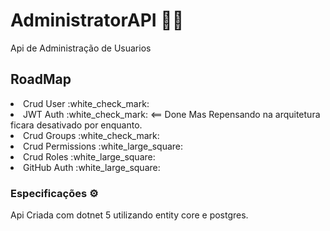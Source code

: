 # AdministratorAPI  👨‍💻
<P>Api de Administração de Usuarios </P>

<h2> RoadMap </h2>

<li>Crud User 
:white_check_mark:
</li>
<li>JWT Auth :white_check_mark: <== Done Mas Repensando na arquitetura ficara desativado por enquanto. </li> 
<li>Crud Groups  :white_check_mark: </li>
<li>Crud Permissions :white_large_square: </li>
<li>Crud Roles :white_large_square: </li>
<li>GitHub Auth :white_large_square: </li>


<h3> Especificações ⚙️ </h3>
Api Criada com dotnet 5 utilizando entity core e postgres.



